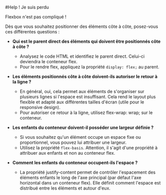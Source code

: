 #Help ! Je suis perdu

Flexbox n'est pas compliqué !  

Dès que vous souhaitez positionner des éléments côte à côte, posez-vous ces différentes questions :

- **Qui est le parent direct des éléments qui doivent être positionnés côte à côte ?** 

    - Analysez le code HTML et identifiez le parent direct. Celui-ci deviendra le conteneur flex.
    - Pour le rendre flex, appliquez la propriété `display: flex;` au parent.

- **Les éléments positionnés côte à côte doivent-ils autoriser le retour à la ligne ?**

    - En général, oui, cela permet aux éléments de s'organiser sur plusieurs lignes si l'espace est insuffisant. Cela rend le layout plus flexible et adapté aux différentes tailles d'écran (utile pour le responsive design).
    - Pour autoriser ce retour à la ligne, utilisez flex-wrap: wrap; sur le conteneur. 

- **Les enfants du conteneur doivent-il posséder une largeur définie ?**
    - Si vous souhaitez qu'un élément occupe un espace fixe ou proportionnel, vous pouvez lui attribuer une largeur.
    - Utilisez la propriété `flex-basis`.  Attention, il s'agit d'une propriété à attribuer aux enfants et non au conteneur flex.

- **Comment les enfants du conteneur occupent-ils l'espace ?**
    - La propriété justify-content permet de contrôler l'espacement des éléments enfants le long de l'axe principal (par défaut l'axe horizontal dans un conteneur flex). Elle définit comment l'espace est distribué entre les éléments et autour d'eux.  
